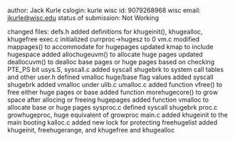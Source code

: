 author: Jack Kurle
cslogin: kurle
wisc id: 9079268968
wisc email: jkurle@wisc.edu
status of submission: Not Working

changed files:
    defs.h
        added definitions for khugeinit(), khugealloc, khugefree
    exec.c
        initialized currproc->hugesz to 0
    vm.c
        modified mappages() to accommodate for hugepages
        updated kmap to include hugespace
        added allochugeuvm() to allocate huge pages
        updated deallocuvm() to dealloc base pages or huge pages based on checking PTE_PS bit
    usys.S, syscall.c
        added syscall shugebrk to system call tables and other
    user.h
        defined vmalloc huge/base flag values
        added syscall shugebrk
        added vmalloc under ulib.c
    umalloc.c
        added function vfree() to free either huge pages or base
        added function morehugecore() to grow space after allocing or freeing hugepages
        added function vmalloc to allocate base or huge pages
    sysproc.c
        defined syscall shugebrk
    proc.c
        growhugeproc, huge equivalent of growproc
    main.c
        added khugeinit to the main booting
    kalloc.c
        added new lock for protecting freehugelist
        added khugeinit, freehugerange, and khugefree and khugealloc
    